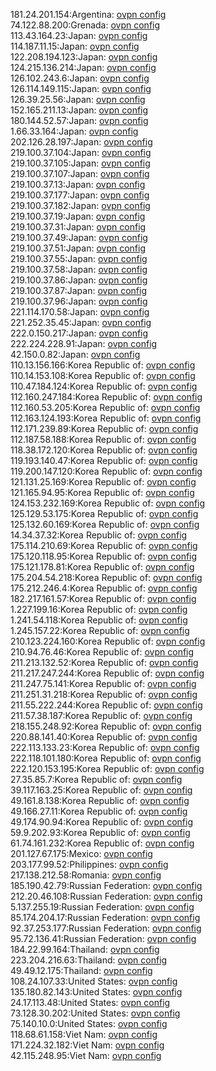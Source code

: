 181.24.201.154:Argentina: [ovpn config](vpn/181_24_201_154.ovpn)  
74.122.88.200:Grenada: [ovpn config](vpn/74_122_88_200.ovpn)  
113.43.164.23:Japan: [ovpn config](vpn/113_43_164_23.ovpn)  
114.187.11.15:Japan: [ovpn config](vpn/114_187_11_15.ovpn)  
122.208.194.123:Japan: [ovpn config](vpn/122_208_194_123.ovpn)  
124.215.136.214:Japan: [ovpn config](vpn/124_215_136_214.ovpn)  
126.102.243.6:Japan: [ovpn config](vpn/126_102_243_6.ovpn)  
126.114.149.115:Japan: [ovpn config](vpn/126_114_149_115.ovpn)  
126.39.25.56:Japan: [ovpn config](vpn/126_39_25_56.ovpn)  
152.165.211.13:Japan: [ovpn config](vpn/152_165_211_13.ovpn)  
180.144.52.57:Japan: [ovpn config](vpn/180_144_52_57.ovpn)  
1.66.33.164:Japan: [ovpn config](vpn/1_66_33_164.ovpn)  
202.126.28.197:Japan: [ovpn config](vpn/202_126_28_197.ovpn)  
219.100.37.104:Japan: [ovpn config](vpn/219_100_37_104.ovpn)  
219.100.37.105:Japan: [ovpn config](vpn/219_100_37_105.ovpn)  
219.100.37.107:Japan: [ovpn config](vpn/219_100_37_107.ovpn)  
219.100.37.13:Japan: [ovpn config](vpn/219_100_37_13.ovpn)  
219.100.37.177:Japan: [ovpn config](vpn/219_100_37_177.ovpn)  
219.100.37.182:Japan: [ovpn config](vpn/219_100_37_182.ovpn)  
219.100.37.19:Japan: [ovpn config](vpn/219_100_37_19.ovpn)  
219.100.37.31:Japan: [ovpn config](vpn/219_100_37_31.ovpn)  
219.100.37.49:Japan: [ovpn config](vpn/219_100_37_49.ovpn)  
219.100.37.51:Japan: [ovpn config](vpn/219_100_37_51.ovpn)  
219.100.37.55:Japan: [ovpn config](vpn/219_100_37_55.ovpn)  
219.100.37.58:Japan: [ovpn config](vpn/219_100_37_58.ovpn)  
219.100.37.86:Japan: [ovpn config](vpn/219_100_37_86.ovpn)  
219.100.37.87:Japan: [ovpn config](vpn/219_100_37_87.ovpn)  
219.100.37.96:Japan: [ovpn config](vpn/219_100_37_96.ovpn)  
221.114.170.58:Japan: [ovpn config](vpn/221_114_170_58.ovpn)  
221.252.35.45:Japan: [ovpn config](vpn/221_252_35_45.ovpn)  
222.0.150.217:Japan: [ovpn config](vpn/222_0_150_217.ovpn)  
222.224.228.91:Japan: [ovpn config](vpn/222_224_228_91.ovpn)  
42.150.0.82:Japan: [ovpn config](vpn/42_150_0_82.ovpn)  
110.13.156.166:Korea Republic of: [ovpn config](vpn/110_13_156_166.ovpn)  
110.14.153.108:Korea Republic of: [ovpn config](vpn/110_14_153_108.ovpn)  
110.47.184.124:Korea Republic of: [ovpn config](vpn/110_47_184_124.ovpn)  
112.160.247.184:Korea Republic of: [ovpn config](vpn/112_160_247_184.ovpn)  
112.160.53.205:Korea Republic of: [ovpn config](vpn/112_160_53_205.ovpn)  
112.163.124.193:Korea Republic of: [ovpn config](vpn/112_163_124_193.ovpn)  
112.171.239.89:Korea Republic of: [ovpn config](vpn/112_171_239_89.ovpn)  
112.187.58.188:Korea Republic of: [ovpn config](vpn/112_187_58_188.ovpn)  
118.38.172.120:Korea Republic of: [ovpn config](vpn/118_38_172_120.ovpn)  
119.193.140.47:Korea Republic of: [ovpn config](vpn/119_193_140_47.ovpn)  
119.200.147.120:Korea Republic of: [ovpn config](vpn/119_200_147_120.ovpn)  
121.131.25.169:Korea Republic of: [ovpn config](vpn/121_131_25_169.ovpn)  
121.165.94.95:Korea Republic of: [ovpn config](vpn/121_165_94_95.ovpn)  
124.153.232.169:Korea Republic of: [ovpn config](vpn/124_153_232_169.ovpn)  
125.129.53.175:Korea Republic of: [ovpn config](vpn/125_129_53_175.ovpn)  
125.132.60.169:Korea Republic of: [ovpn config](vpn/125_132_60_169.ovpn)  
14.34.37.32:Korea Republic of: [ovpn config](vpn/14_34_37_32.ovpn)  
175.114.210.69:Korea Republic of: [ovpn config](vpn/175_114_210_69.ovpn)  
175.120.118.95:Korea Republic of: [ovpn config](vpn/175_120_118_95.ovpn)  
175.121.178.81:Korea Republic of: [ovpn config](vpn/175_121_178_81.ovpn)  
175.204.54.218:Korea Republic of: [ovpn config](vpn/175_204_54_218.ovpn)  
175.212.246.4:Korea Republic of: [ovpn config](vpn/175_212_246_4.ovpn)  
182.217.161.57:Korea Republic of: [ovpn config](vpn/182_217_161_57.ovpn)  
1.227.199.16:Korea Republic of: [ovpn config](vpn/1_227_199_16.ovpn)  
1.241.54.118:Korea Republic of: [ovpn config](vpn/1_241_54_118.ovpn)  
1.245.157.22:Korea Republic of: [ovpn config](vpn/1_245_157_22.ovpn)  
210.123.224.160:Korea Republic of: [ovpn config](vpn/210_123_224_160.ovpn)  
210.94.76.46:Korea Republic of: [ovpn config](vpn/210_94_76_46.ovpn)  
211.213.132.52:Korea Republic of: [ovpn config](vpn/211_213_132_52.ovpn)  
211.217.247.244:Korea Republic of: [ovpn config](vpn/211_217_247_244.ovpn)  
211.247.75.141:Korea Republic of: [ovpn config](vpn/211_247_75_141.ovpn)  
211.251.31.218:Korea Republic of: [ovpn config](vpn/211_251_31_218.ovpn)  
211.55.222.244:Korea Republic of: [ovpn config](vpn/211_55_222_244.ovpn)  
211.57.38.187:Korea Republic of: [ovpn config](vpn/211_57_38_187.ovpn)  
218.155.248.92:Korea Republic of: [ovpn config](vpn/218_155_248_92.ovpn)  
220.88.141.40:Korea Republic of: [ovpn config](vpn/220_88_141_40.ovpn)  
222.113.133.23:Korea Republic of: [ovpn config](vpn/222_113_133_23.ovpn)  
222.118.101.180:Korea Republic of: [ovpn config](vpn/222_118_101_180.ovpn)  
222.120.153.195:Korea Republic of: [ovpn config](vpn/222_120_153_195.ovpn)  
27.35.85.7:Korea Republic of: [ovpn config](vpn/27_35_85_7.ovpn)  
39.117.163.25:Korea Republic of: [ovpn config](vpn/39_117_163_25.ovpn)  
49.161.8.138:Korea Republic of: [ovpn config](vpn/49_161_8_138.ovpn)  
49.166.27.11:Korea Republic of: [ovpn config](vpn/49_166_27_11.ovpn)  
49.174.90.94:Korea Republic of: [ovpn config](vpn/49_174_90_94.ovpn)  
59.9.202.93:Korea Republic of: [ovpn config](vpn/59_9_202_93.ovpn)  
61.74.161.232:Korea Republic of: [ovpn config](vpn/61_74_161_232.ovpn)  
201.127.67.175:Mexico: [ovpn config](vpn/201_127_67_175.ovpn)  
203.177.99.52:Philippines: [ovpn config](vpn/203_177_99_52.ovpn)  
217.138.212.58:Romania: [ovpn config](vpn/217_138_212_58.ovpn)  
185.190.42.79:Russian Federation: [ovpn config](vpn/185_190_42_79.ovpn)  
212.20.46.108:Russian Federation: [ovpn config](vpn/212_20_46_108.ovpn)  
5.137.255.19:Russian Federation: [ovpn config](vpn/5_137_255_19.ovpn)  
85.174.204.17:Russian Federation: [ovpn config](vpn/85_174_204_17.ovpn)  
92.37.253.177:Russian Federation: [ovpn config](vpn/92_37_253_177.ovpn)  
95.72.136.41:Russian Federation: [ovpn config](vpn/95_72_136_41.ovpn)  
184.22.99.164:Thailand: [ovpn config](vpn/184_22_99_164.ovpn)  
223.204.216.63:Thailand: [ovpn config](vpn/223_204_216_63.ovpn)  
49.49.12.175:Thailand: [ovpn config](vpn/49_49_12_175.ovpn)  
108.24.107.33:United States: [ovpn config](vpn/108_24_107_33.ovpn)  
135.180.82.143:United States: [ovpn config](vpn/135_180_82_143.ovpn)  
24.17.113.48:United States: [ovpn config](vpn/24_17_113_48.ovpn)  
73.128.30.202:United States: [ovpn config](vpn/73_128_30_202.ovpn)  
75.140.10.0:United States: [ovpn config](vpn/75_140_10_0.ovpn)  
118.68.61.158:Viet Nam: [ovpn config](vpn/118_68_61_158.ovpn)  
171.224.32.182:Viet Nam: [ovpn config](vpn/171_224_32_182.ovpn)  
42.115.248.95:Viet Nam: [ovpn config](vpn/42_115_248_95.ovpn)  
